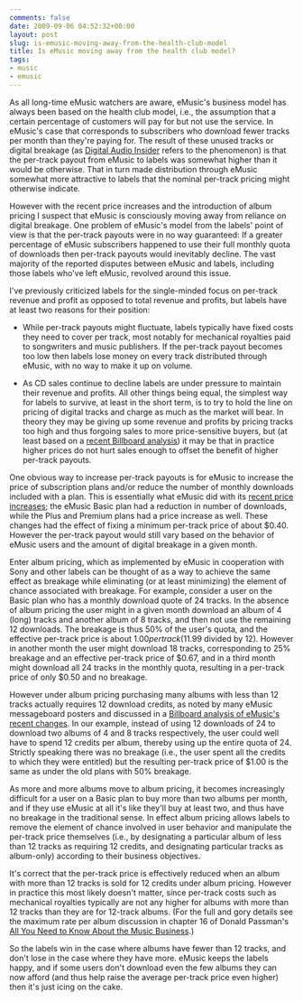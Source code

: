 ```yaml
---
comments: false
date: 2009-09-06 04:52:32+00:00
layout: post
slug: is-emusic-moving-away-from-the-health-club-model
title: Is eMusic moving away from the health club model?
tags:
- music
- emusic
---
```


As all long-time eMusic watchers are aware, eMusic's business model has always been based on the health club model, i.e., the assumption that a certain percentage of customers will pay for but not use the service. In eMusic's case that corresponds to subscribers who download fewer tracks per month than they're paying for. The result of these unused tracks or digital breakage (as [Digital Audio Insider](http://digitalaudioinsider.blogspot.com/2007/11/more-on-emusic-payouts.html) refers to the phenomenon) is that the per-track payout from eMusic to labels was somewhat higher than it would be otherwise. That in turn made distribution through eMusic somewhat more attractive to labels that the nominal per-track pricing might otherwise indicate.

However with the recent price increases and the introduction of album pricing I suspect that eMusic is consciously moving away from reliance on digital breakage. One problem of eMusic's model from the labels' point of view is that the per-track payouts were in no way guaranteed: If a greater percentage of eMusic subscribers happened to use their full monthly quota of downloads then per-track payouts would inevitably decline. The vast majority of the reported disputes between eMusic and labels, including those labels who've left eMusic, revolved around this issue.

I've previously criticized labels for the single-minded focus on per-track revenue and profit as opposed to total revenue and profits, but labels have at least two reasons for their position:



	
  * While per-track payouts might fluctuate, labels typically have fixed costs they need to cover per track, most notably for mechanical royalties paid to songwriters and music publishers. If the per-track payout becomes too low then labels lose money on every track distributed through eMusic, with no way to make it up on volume.

	
  * As CD sales continue to decline labels are under pressure to maintain their revenue and profits. All other things being equal, the simplest way for labels to survive, at least in the short term, is to try to hold the line on pricing of digital tracks and charge as much as the market will bear. In theory they may be giving up some revenue and profits by pricing tracks too  high and thus forgoing sales to more price-sensitive buyers, but (at least based on a [recent Billboard analysis](http://www.billboard.biz/bbbiz/content_display/magazine/features/e3i6c3a49109c5609b6bafb4aaa0f830966)) it may be that in practice higher prices do not hurt sales enough to offset the benefit of higher per-track payouts.


One obvious way to increase per-track payouts is for eMusic to increase the price of subscription plans and/or reduce the number of monthly downloads included with a plan. This is essentially what eMusic did with its [recent price increases](http://swindleeeee.com/2009/06/02/new-emusic-us-pricing/); the eMusic Basic plan had a reduction in number of downloads, while the Plus and Premium plans had a price increase as well. These changes had the effect of fixing a minimum per-track price of about $0.40. However the per-track payout would still vary based on the behavior of eMusic users and the amount of digital breakage in a given month.

Enter album pricing, which as implemented by eMusic in cooperation with Sony and other labels can be thought of as a way to achieve the same effect as breakage while eliminating (or at least minimizing) the element of chance associated with breakage. For example, consider a user on the Basic plan who has a monthly download quote of 24 tracks. In the absence of album pricing the user might in a given month download an album of 4 (long) tracks and another album of 8 tracks, and then not use the remaining 12 downloads. The breakage is thus 50% of the user's quota, and the effective per-track price is about $1.00 per track ($11.99 divided by 12). However in another month the user might download 18 tracks, corresponding to 25% breakage and an effective per-track price of $0.67, and in a third month might download all 24 tracks in the monthly quota, resulting in a per-track price of only $0.50 and no breakage.

However under album pricing purchasing many albums with less than 12 tracks actually requires 12 download credits, as noted by many eMusic messageboard posters and discussed in a [Billboard analysis of eMusic's recent changes](http://www.billboard.biz/bbbiz/content_display/industry/e3i34c5832d35cf5759f932a86ae67d8a48). In our example, instead of using 12 downloads of 24 to download two albums of 4 and 8 tracks respectively, the user could well have to spend 12 credits per album, thereby using up the entire quota of 24. Strictly speaking there was no breakage (i.e., the user spent all the credits to which they were entitled) but the resulting per-track price of $1.00 is the same as under the old plans with 50% breakage.

As more and more albums move to album pricing, it becomes increasingly difficult for a user on a Basic plan to buy more than two albums per month, and if they use eMusic at all it's like they'll buy at least two, and thus have no breakage in the traditional sense. In effect album pricing allows labels to remove the element of chance involved in user behavior and manipulate the per-track price themselves (i.e., by designating a particular album of less than 12 tracks as requiring 12 credits, and designating particular tracks as album-only) according to their business objectives.

It's correct that the per-track price is effectively reduced when an album with more than 12 tracks is sold for 12 credits under album pricing. However in practice this most likely doesn't matter, since per-track costs such as mechanical royalties typically are not any higher for albums with more than 12 tracks than they are for 12-track albums. (For the full and gory details see the maximum rate per album discussion in chapter 16 of Donald Passman's [All You Need to Know About the Music Business](http://www.amazon.com/Need-Know-About-Music-Business/dp/0743293185/?tag=frankhecker-20).)

So the labels win in the case where albums have fewer than 12 tracks, and don't lose in the case where they have more. eMusic keeps the labels happy, and if some users don't download even the few albums they can now afford (and thus help raise the average per-track price even higher) then it's just icing on the cake.
